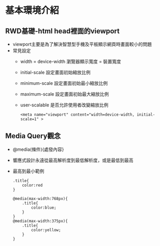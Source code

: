 # 基本環境介紹
## RWD基礎-html head裡面的viewport
* viewport主要是為了解決智慧型手機及平板顯示網頁時畫面較小的問題
* 常見設定
  * width = device-width 瀏覽器顯示寬度 = 裝置寬度
  * initial-scale 設定畫面初始縮放比例
  * minimum-scale 設定畫面初始最小縮放比例
  * maximum-scale 設定畫面初始最大縮放比例
  * user-scalable 是否允許使用者改變縮放比例

        <meta name="viewport" content="width=device-width, initial-scale=1" >
## Media Query觀念
* @media(條件){處發內容}
* 響應式設計永遠從最高解析度到最低解析度，或是最低到最高
* 最高到最小範例

      .title{
          color:red
      }

      @media(max-width:768px){
          .title{
              color:blue;
          }
      }
      @media(max-width:375px){
          .title{
              color:yellow;
          }
      }
